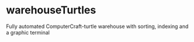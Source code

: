 # warehouseTurtles
Fully automated ComputerCraft-turtle warehouse with sorting, indexing and a graphic terminal
